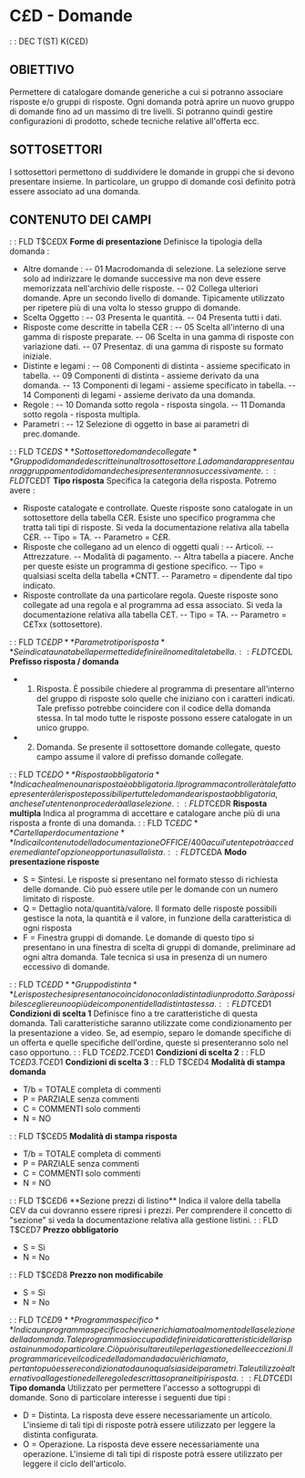 # C£D - Domande
 :  : DEC T(ST) K(C£D)
## OBIETTIVO
Permettere di catalogare domande generiche a cui si potranno associare risposte e/o gruppi di risposte. Ogni domanda potrà aprire un nuovo gruppo di domande fino ad un massimo di tre livelli.
Si potranno quindi gestire configurazioni di prodotto, schede tecniche relative all'offerta ecc.
## SOTTOSETTORI
I sottosettori permettono di suddividere le domande in gruppi che si devono presentare insieme. In particolare, un gruppo di domande così definito potrà essere associato ad una domanda.
## CONTENUTO DEI CAMPI
 :  : FLD T$C£DX **Forme di presentazione**
Definisce la tipologia della domanda : 

- Altre domande : 
-- 01 Macrodomanda di selezione. La selezione serve solo ad indirizzare le domande successive ma non deve essere memorizzata nell'archivio delle risposte.
-- 02 Collega ulteriori domande. Apre un secondo livello di domande. Tipicamente utilizzato per ripetere più di una volta lo stesso gruppo di domande.
- Scelta Oggetto : 
-- 03 Presenta le quantità.
-- 04 Presenta tutti i dati.
- Risposte come descritte in tabella C£R : 
-- 05 Scelta all'interno di una gamma di risposte preparate.
-- 06 Scelta in una gamma di risposte con variazione dati.
-- 07 Presentaz. di una gamma di risposte su formato iniziale.
- Distinte e legami : 
-- 08 Componenti di distinta - assieme specificato in tabella.
-- 09 Componenti di distinta - assieme derivato da una domanda.
-- 13 Componenti di legami - assieme specificato in tabella.
-- 14 Componenti di legami - assieme derivato da una domanda.
- Regole : 
-- 10 Domanda sotto regola   - risposta singola.
-- 11 Domanda sotto regola   - risposta multipla.
- Parametri : 
-- 12 Selezione di oggetto in base ai parametri di prec.domande.

 :  : FLD T$C£DS **Sottosettore domande collegate**
Gruppo di domande descritte in un altro sottosettore. La domanda rappresenta un raggruppamento di domande che si presenteranno successivamente.
 :  : FLD T$C£DT **Tipo risposta**
Specifica la categoria della risposta. Potremo avere : 

- Risposte catalogate e controllate. Queste risposte sono catalogate in un sottosettore della tabella C£R. Esiste uno specifico programma che tratta tali tipi di risposte. Si veda la documentazione relativa alla tabella C£R.
-- Tipo      = TA.
-- Parametro = C£R.
- Risposte che collegano ad un elenco di oggetti quali : 
-- Articoli.
-- Attrezzature.
-- Modalità di pagamento.
-- Altra tabella a piacere.
Anche per queste esiste un programma di gestione specifico.
-- Tipo      = qualsiasi scelta della tabella \*CNTT.
-- Parametro = dipendente dal tipo indicato.
- Risposte controllate da una particolare regola. Queste risposte sono collegate ad una regola e al programma ad essa associato. Si veda la documentazione relativa alla tabella C£T.
-- Tipo      = TA.
-- Parametro = C£Txx (sottosettore).

 :  : FLD T$C£DP **Parametro tipo risposta**
Se indicata una tabella permette di definire il nome di tale tabella.
 :  : FLD T$C£DL **Prefisso risposta / domanda**

- 1.   Risposta. È possibile chiedere al programma di presentare all'interno del gruppo di risposte solo quelle che iniziano con i caratteri indicati. Tale prefisso potrebbe coincidere con il codice della domanda stessa. In tal modo tutte le risposte possono essere catalogate in un unico gruppo.
- 2.   Domanda. Se presente il sottosettore domande collegate, questo campo assume il valore di prefisso domande collegate.

 :  : FLD T$C£DO **Risposta obbligatoria**
Indica che almeno una risposta è obbligatoria. Il programma controllerà tale fatto e presenterà le risposte possibili per tutte le domande a risposta obbligatoria, anche se l'utente non procederà alla selezione.
 :  : FLD T$C£DR **Risposta multipla**
Indica al programma di accettare e catalogare anche più di una risposta a fronte di una domanda.
 :  : FLD T$C£DC **Cartella per documentazione**
Indica il contenuto della documentazione OFFICE/400 a cui l'utente potrà accedere mediante l'opzione opportuna sulla lista.
 :  : FLD T$C£DA **Modo presentazione risposte**

- S = Sintesi. Le risposte si presentano nel formato stesso di richiesta delle domande. Ciò può essere utile per le domande con un numero limitato di risposte.
- Q = Dettaglio nota/quantità/valore. Il formato delle risposte possibili gestisce la nota, la quantità e il valore, in funzione della caratteristica di ogni risposta
- F = Finestra gruppi di domande. Le domande di questo tipo si presentano in una finestra di scelta di gruppi di domande, preliminare ad ogni altra domanda. Tale tecnica si usa in presenza di un numero eccessivo di domande.

 :  : FLD T$C£DD **Gruppo distinta**
Le  risposte che si presentano coincidono con la distinta di un prodotto. Sarà possibile scegliere uno o più dei componenti della distinta stessa.
 :  : FLD T$C£D1 **Condizioni di scelta 1**
Definisce fino a tre caratteristiche di questa domanda. Tali caratteristiche saranno utilizzate come condizionamento per la presentazione a video. Se, ad esempio, separo le domande specifiche di un offerta e quelle specifiche dell'ordine, queste si presenteranno solo nel caso opportuno.
 :  : FLD T$C£D2.T$C£D1 **Condizioni di scelta 2**
 :  : FLD T$C£D3.T$C£D1 **Condizioni di scelta 3**
 :  : FLD T$C£D4 **Modalità di stampa domanda**

- T/b  = TOTALE       completa di commenti
- P    = PARZIALE     senza commenti
- C    = COMMENTI     solo commenti
- N    = NO

 :  : FLD T$C£D5 **Modalità di stampa risposta**

- T/b  = TOTALE       completa di commenti
- P    = PARZIALE     senza commenti
- C    = COMMENTI     solo commenti
- N    = NO

 :  : FLD T$C£D6 **Sezione prezzi di listino**
Indica il valore della tabella C£V da cui dovranno essere ripresi i prezzi. Per comprendere il concetto di "sezione" si veda la documentazione relativa alla gestione listini.
 :  : FLD T$C£D7 **Prezzo obbligatorio**

- S =  Sì
- N =  No

 :  : FLD T$C£D8 **Prezzo non modificabile**

- S =  Sì
- N =  No

 :  : FLD T$C£D9 **Programma specifico**
Indica un programma specifico che viene richiamato al momento della selezione della domanda. Tale programma si occupa di definire i dati caratteristici della risposta in un modo particolare. Ciò può risultare utile per la gestione delle eccezioni. Il programma riceve il codice della domanda da cui è richiamato, pertanto può essere condizionato da uno qualsiasi dei parametri. Tale utilizzo è alternativo alla gestione delle regole descritta sopra nei tipi risposta.
 :  : FLD T$C£DI **Tipo domanda**
Utilizzato per permettere l'accesso a sottogruppi di domande. Sono di particolare interesse i seguenti due tipi : 

- D =  Distinta. La risposta deve essere necessariamente un articolo. L'insieme di tali tipi di risposte potrà essere utilizzato per leggere la distinta configurata.
- O =  Operazione. La risposta deve essere necessariamente una operazione. L'insieme di tali tipi di risposte potrà essere utilizzato per leggere il ciclo dell'articolo.

